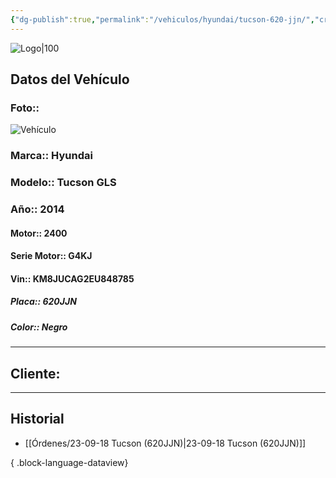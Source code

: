 ```yaml
---
{"dg-publish":true,"permalink":"/vehiculos/hyundai/tucson-620-jjn/","created":"","updated":""}
---
```


![Logo|100](http://drive.google.com/uc?export=view&id=137fl3TIZ0-PU8b-Pt0bsjclwHub_u78G)

## Datos del Vehículo 
### Foto:: 
![Vehículo](http://drive.google.com/uc?export=view&id=1ZTp5nfMDhuzmFrFrKS8KBCS7JbKMCMXn)

### Marca:: Hyundai
### Modelo:: Tucson GLS
### Año:: 2014
#### Motor:: 2400
#### Serie Motor:: G4KJ
#### Vin:: KM8JUCAG2EU848785
##### Placa:: 620JJN
##### Color:: Negro
---

## Cliente:



---

## Historial

- [[Órdenes/23-09-18 Tucson (620JJN)\|23-09-18 Tucson (620JJN)]]

{ .block-language-dataview} 